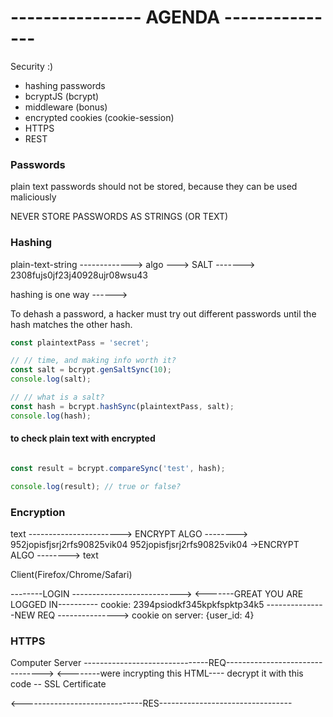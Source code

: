 # ---------------- AGENDA ---------------

Security :)

- hashing passwords
- bcryptJS (bcrypt)
- middleware (bonus)
- encrypted cookies (cookie-session)
- HTTPS
- REST


### Passwords

plain text passwords should not be stored, because they can be used maliciously

NEVER STORE PASSWORDS AS STRINGS (OR TEXT)

### Hashing

plain-text-string -------------> algo ---> SALT -------> 2308fujs0jf23j40928ujr08wsu43

hashing is one way ------> 

To dehash a password, a hacker must try out different passwords until the hash matches the other hash.


```js
const plaintextPass = 'secret';

// // time, and making info worth it?
const salt = bcrypt.genSaltSync(10);
console.log(salt);

// // what is a salt?
const hash = bcrypt.hashSync(plaintextPass, salt);
console.log(hash);
```

####  to check plain text with encrypted

```js

const result = bcrypt.compareSync('test', hash);

console.log(result); // true or false?
```


### Encryption

text -----------------------> ENCRYPT ALGO --------> 952jopisfjsrj2rfs90825vik04
952jopisfjsrj2rfs90825vik04 ->ENCRYPT ALGO --------> text


Client(Firefox/Chrome/Safari)

--------LOGIN --------------------------->
<-------GREAT YOU ARE LOGGED IN----------
cookie: 2394psiodkf345kpkfspktp34k5
---------------NEW REQ --------------->
cookie on server: {user_id: 4}

### HTTPS

Computer                                                        Server
-------------------------------REQ-------------------------------->
<--------were incrypting this HTML---- decrypt it with this code --
                              SSL Certificate 

<------------------------------RES---------------------------------
             